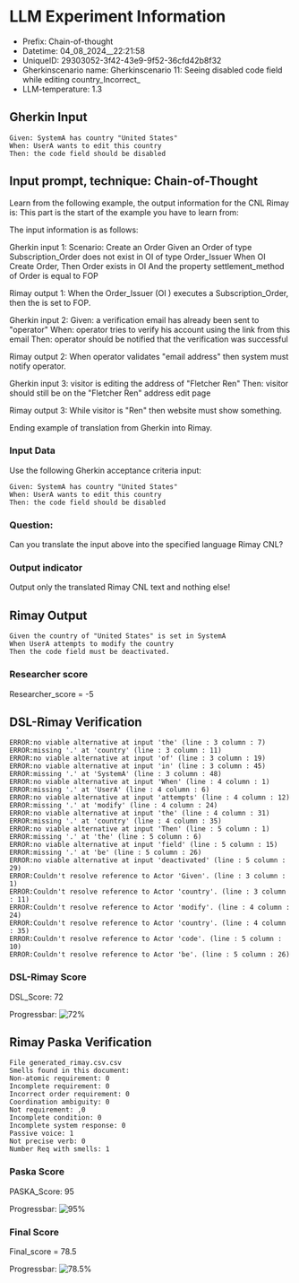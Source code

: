 

# LLM Experiment Information
* Prefix:   Chain-of-thought
* Datetime: 04_08_2024__22:21:58
* UniqueID: 29303052-3f42-43e9-9f52-36cfd42b8f32
* Gherkinscenario name: Gherkinscenario 11: Seeing disabled code field while editing country_Incorrect_
* LLM-temperature: 1.3

        

## Gherkin Input
```
Given: SystemA has country "United States"
When: UserA wants to edit this country
Then: the code field should be disabled
```
    



## Input prompt, technique: Chain-of-Thought


Learn from the following example, the output information for the CNL Rimay is: 
This part is the start of the example you have to learn from:

The input information is as follows: 

Gherkin input 1:
Scenario: Create an Order
Given an Order of type Subscription_Order does not exist in OI of type Order_Issuer 
When OI Create Order, 
Then Order exists in OI 
And the property settlement_method of Order is equal to FOP


Rimay output 1:
When the Order_Issuer (OI ) executes  a Subscription_Order, 
then the  is set to FOP.


Gherkin input 2:
Given: a verification email has already been sent to "operator"
When: operator tries to verify his account using the link from this email
Then: operator should be notified that the verification was successful

Rimay output 2:
When operator validates "email address" 
then system must notify operator.  
 

Gherkin input 3: 
visitor is editing the address of "Fletcher Ren"
Then: visitor should still be on the "Fletcher Ren" address edit page


Rimay output 3:
While visitor is "Ren" 
then website must show something.


Ending example of translation from Gherkin into Rimay.


### Input Data
Use the following Gherkin acceptance criteria input: 
```
Given: SystemA has country "United States"
When: UserA wants to edit this country
Then: the code field should be disabled
```

### Question:
Can you translate the input above into the specified language Rimay CNL?

### Output indicator
Output only the translated Rimay CNL text and nothing else!


## Rimay Output
```
Given the country of "United States" is set in SystemA
When UserA attempts to modify the country
Then the code field must be deactivated.
``` 
            

### Researcher score
Researcher_score = -5




## DSL-Rimay Verification
```
ERROR:no viable alternative at input 'the' (line : 3 column : 7)
ERROR:missing '.' at 'country' (line : 3 column : 11)
ERROR:no viable alternative at input 'of' (line : 3 column : 19)
ERROR:no viable alternative at input 'in' (line : 3 column : 45)
ERROR:missing '.' at 'SystemA' (line : 3 column : 48)
ERROR:no viable alternative at input 'When' (line : 4 column : 1)
ERROR:missing '.' at 'UserA' (line : 4 column : 6)
ERROR:no viable alternative at input 'attempts' (line : 4 column : 12)
ERROR:missing '.' at 'modify' (line : 4 column : 24)
ERROR:no viable alternative at input 'the' (line : 4 column : 31)
ERROR:missing '.' at 'country' (line : 4 column : 35)
ERROR:no viable alternative at input 'Then' (line : 5 column : 1)
ERROR:missing '.' at 'the' (line : 5 column : 6)
ERROR:no viable alternative at input 'field' (line : 5 column : 15)
ERROR:missing '.' at 'be' (line : 5 column : 26)
ERROR:no viable alternative at input 'deactivated' (line : 5 column : 29)
ERROR:Couldn't resolve reference to Actor 'Given'. (line : 3 column : 1)
ERROR:Couldn't resolve reference to Actor 'country'. (line : 3 column : 11)
ERROR:Couldn't resolve reference to Actor 'modify'. (line : 4 column : 24)
ERROR:Couldn't resolve reference to Actor 'country'. (line : 4 column : 35)
ERROR:Couldn't resolve reference to Actor 'code'. (line : 5 column : 10)
ERROR:Couldn't resolve reference to Actor 'be'. (line : 5 column : 26)

```
### DSL-Rimay Score
DSL_Score: 72

Progressbar: ![72%](https://progress-bar.dev/72)

            


## Rimay Paska Verification
```
File generated_rimay.csv.csv
Smells found in this document: 
Non-atomic requirement: 0
Incomplete requirement: 0
Incorrect order requirement: 0
Coordination ambiguity: 0
Not requirement: ,0
Incomplete condition: 0
Incomplete system response: 0
Passive voice: 1
Not precise verb: 0
Number Req with smells: 1

```
### Paska Score
PASKA_Score: 95

Progressbar: ![95%](https://progress-bar.dev/95)

            

### Final Score
Final_score = 78.5

Progressbar: ![78.5%](https://progress-bar.dev/78.5)

